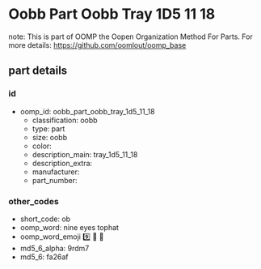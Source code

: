 # Oobb Part Oobb Tray 1D5 11 18  

note: This is part of OOMP the Oopen Organization Method For Parts. For more details: https://github.com/oomlout/oomp_base

##  part details





### id
* oomp_id: oobb_part_oobb_tray_1d5_11_18
  * classification: oobb
  * type: part
  * size: oobb
  * color: 
  * description_main: tray_1d5_11_18
  * description_extra: 
  * manufacturer: 
  * part_number: 

### other_codes
* short_code: ob
* oomp_word: nine eyes tophat
* oomp_word_emoji :nine: :eyes: :tophat:
* md5_6_alpha: 9rdm7
* md5_6: fa26af